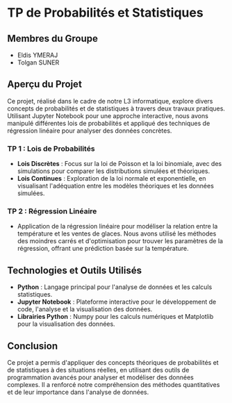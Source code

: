 # TP de Probabilités et Statistiques

## Membres du Groupe

- Eldis YMERAJ
- Tolgan SUNER

## Aperçu du Projet

Ce projet, réalisé dans le cadre de notre L3 informatique, explore divers concepts de probabilités et de statistiques à travers deux travaux pratiques. Utilisant Jupyter Notebook pour une approche interactive, nous avons manipulé différentes lois de probabilités et appliqué des techniques de régression linéaire pour analyser des données concrètes.

### TP 1 : Lois de Probabilités

- **Lois Discrètes** : Focus sur la loi de Poisson et la loi binomiale, avec des simulations pour comparer les distributions simulées et théoriques.
- **Lois Continues** : Exploration de la loi normale et exponentielle, en visualisant l'adéquation entre les modèles théoriques et les données simulées.

### TP 2 : Régression Linéaire

- Application de la régression linéaire pour modéliser la relation entre la température et les ventes de glaces. Nous avons utilisé les méthodes des moindres carrés et d'optimisation pour trouver les paramètres de la régression, offrant une prédiction basée sur la température.

## Technologies et Outils Utilisés

- **Python** : Langage principal pour l'analyse de données et les calculs statistiques.
- **Jupyter Notebook** : Plateforme interactive pour le développement de code, l'analyse et la visualisation des données.
- **Librairies Python** : Numpy pour les calculs numériques et Matplotlib pour la visualisation des données.

## Conclusion

Ce projet a permis d'appliquer des concepts théoriques de probabilités et de statistiques à des situations réelles, en utilisant des outils de programmation avancés pour analyser et modéliser des données complexes. Il a renforcé notre compréhension des méthodes quantitatives et de leur importance dans l'analyse de données.
